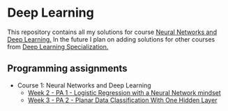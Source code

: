 # Deep Learning
This repository contains all my solutions for course [Neural Networks and Deep Learning.](https://www.coursera.org/learn/neural-networks-deep-learning?specialization=deep-learning) In the future I plan on adding solutions for other courses from [Deep Learning Specialization.](https://www.coursera.org/specializations/deep-learning)

## Programming assignments

- Course 1: Neural Networks and Deep Learning
  - [Week 2 - PA 1 - Logistic Regression with a Neural Network mindset](https://github.com/Tosiaalwayssmile/DeepLearning/tree/main/Neural%20Networks%20and%20Deep%20Learning/Week2/Programming%20Assignments)
  - [Week 3 - PA 2 - Planar Data Classification With One Hidden Layer](https://github.com/Tosiaalwayssmile/DeepLearning/tree/main/Neural%20Networks%20and%20Deep%20Learning/Week3/Programming%20Assignments)
 
